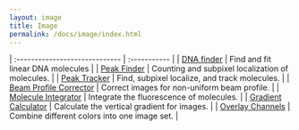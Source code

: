 ```yaml
---
layout: image
title: Image
permalink: /docs/image/index.html
---
```


| :----------------------------- | :----------- |
| [DNA finder](./DNA_finder) | Find and fit linear DNA molecules |
| [Peak Finder](./PeakFinder) | Counting and subpixel localization of molecules. |
| [Peak Tracker](./PeakTracker) | Find, subpixel localize, and track molecules. |
| [Beam Profile Corrector](./BeamProfileCorrector) | Correct images for non-uniform beam profile. |
| [Molecule Integrator](./MoleculeIntegrator) | Integrate the fluorescence of molecules. |
| [Gradient Calculator](./GradientCalculator) | Calculate the vertical gradient for images. |
| [Overlay Channels](./OverlayChannels) | Combine different colors into one image set. |
